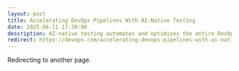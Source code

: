```yaml
---
layout: post
title: Accelerating DevOps Pipelines With AI-Native Testing
date: 2025-06-11 17:39:00
description: AI-native testing automates and optimizes the entire DevOps pipeline, enabling rapid software delivery with high quality and reliability through generative and predictive intelligence
redirect: https://devops.com/accelerating-devops-pipelines-with-ai-native-testing/
---
```


Redirecting to another page.
